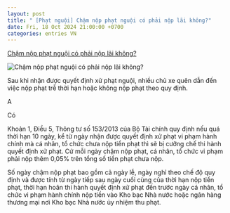 ```yaml
---
layout: post
title: " [Phạt nguội] Chậm nộp phạt nguội có phải nộp lãi không?"
date: Fri, 18 Oct 2024 21:00:00 +0700
categories: entries VN
---
```

[Chậm nộp phạt nguội có phải nộp lãi không?](https://vtcnews.vn/cham-nop-phat-nguoi-co-phai-nop-lai-khong-ar902418.html)

![Chậm nộp phạt nguội có phải nộp lãi không?](http://cdn-i.vtcnews.vn/resize/HOWsYbW9Xfmkm2DgdiXfgA2/upload/2024/10/17/cham-nop-phat-nguoi-19132771.jpg)

Sau khi nhận được quyết định xử phạt nguội, nhiều chủ xe quên dẫn đến việc nộp phạt trễ thời hạn hoặc không nộp phạt theo quy định.

A

Có

Khoản 1, Điều 5, Thông tư số 153/2013 của Bộ Tài chính quy định nếu quá thời hạn 10 ngày, kể từ ngày nhận được quyết định xử phạt vi phạm hành chính mà cá nhân, tổ chức chưa nộp tiền phạt thì sẽ bị cưỡng chế thi hành quyết định xử phạt. Cứ mỗi ngày chậm nộp phạt, cá nhân, tổ chức vi phạm phải nộp thêm 0,05% trên tổng số tiền phạt chưa nộp.

Số ngày chậm nộp phạt bao gồm cả ngày lễ, ngày nghỉ theo chế độ quy định và được tính từ ngày tiếp sau ngày cuối cùng của thời hạn nộp tiền phạt, thời hạn hoãn thi hành quyết định xử phạt đến trước ngày cá nhân, tổ chức vi phạm hành chính nộp tiền vào Kho bạc Nhà nước hoặc ngân hàng thương mại nơi Kho bạc Nhà nước ủy nhiệm thu phạt.

